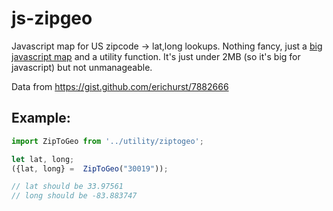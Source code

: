 # js-zipgeo

Javascript map for US zipcode -> lat,long lookups.  Nothing fancy, just a [big javascript map](https://raw.githubusercontent.com/danesparza/js-zipgeo/main/ziptogeo.js) and a utility function.  It's just under 2MB (so it's big for javascript) but not unmanageable.

Data from https://gist.github.com/erichurst/7882666

## Example:
``` javascript
import ZipToGeo from '../utility/ziptogeo';

let lat, long;
({lat, long} =  ZipToGeo("30019"));

// lat should be 33.97561
// long should be -83.883747

```
